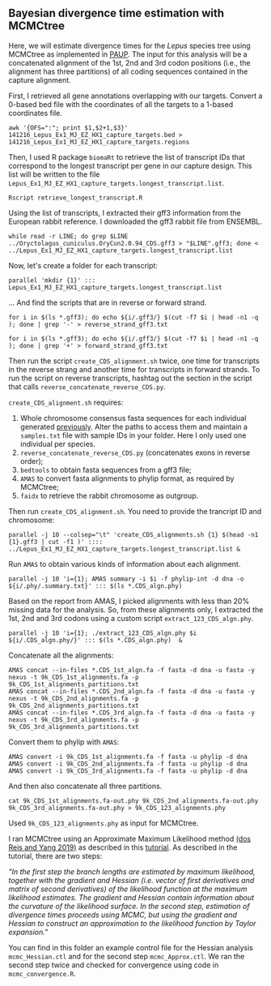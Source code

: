 ## Bayesian divergence time estimation with MCMCtree

Here, we will estimate divergence times for the _Lepus_ species tree using MCMCtree as implemented in [PAUP](http://abacus.gene.ucl.ac.uk/software/paml.html). The input for this analysis will be a concatenated alignment of the 1st, 2nd and 3rd codon positions (i.e., the alignment has three partitions) of all coding sequences contained in the capture alignment.

First, I retrieved all gene annotations overlapping with our targets. Convert a 0-based bed file with the coordinates of all the targets to a 1-based coordinates file.

```
awk '{OFS=":"; print $1,$2+1,$3}' 141216_Lepus_Ex1_MJ_EZ_HX1_capture_targets.bed > 141216_Lepus_Ex1_MJ_EZ_HX1_capture_targets.regions
```

Then, I used R package `biomaRt` to retrieve the list of transcript IDs that correspond to the longest transcript per gene in our capture design. This list will be written to the file `Lepus_Ex1_MJ_EZ_HX1_capture_targets.longest_transcript.list`.

```
Rscript retrieve_longest_transcript.R 
```

Using the list of transcripts, I extracted their gff3 information from the European rabbit reference. I downloaded the gff3 rabbit file from ENSEMBL.

```
while read -r LINE; do grep $LINE ../Oryctolagus_cuniculus.OryCun2.0.94_CDS.gff3 > "$LINE".gff3; done < ../Lepus_Ex1_MJ_EZ_HX1_capture_targets.longest_transcript.list
```

Now, let's create a folder for each transcript:

```
parallel 'mkdir {1}' ::: Lepus_Ex1_MJ_EZ_HX1_capture_targets.longest_transcript.list
```

... And find the scripts that are in reverse or forward strand.

```
for i in $(ls *.gff3); do echo ${i/.gff3/} $(cut -f7 $i | head -n1 -q ); done | grep '-' > reverse_strand_gff3.txt

for i in $(ls *.gff3); do echo ${i/.gff3/} $(cut -f7 $i | head -n1 -q ); done | grep '+' > forward_strand_gff3.txt
```

Then run the script `create_CDS_alignment.sh` twice, one time for transcripts in the reverse strang and another time for transcripts in forward strands. To run the script on reverse transcripts, hashtag out the section in the script that calls `reverse_concatenate_reverse_CDS.py`. 

`create_CDS_alignment.sh` requires:
1. Whole chromosome consensus fasta sequences for each individual generated [previously](https://github.com/MafaldaSFerreira/hare-phylogenomics/blob/master/3.species_tree_analysis.md#1-generate-consensus-fasta-per-individual-and-chromosome-as-described-here). Alter the paths to access them and maintain a `samples.txt` file with sample IDs in your folder. Here I only used one individual per species. 
2. `reverse_concatenate_reverse_CDS.py` (concatenates exons in reverse order);
3. `bedtools` to obtain fasta sequences from a gff3 file;
4. `AMAS` to convert fasta alignments to phylip format, as required by MCMCtree;
5. `faidx` to retrieve the rabbit chromosome as outgroup.

Then run `create_CDS_alignment.sh`. You need to provide the trancript ID and chromosome:

```
parallel -j 10 --colsep="\t" 'create_CDS_alignments.sh {1} $(head -n1 {1}.gff3 | cut -f1 )' :::: ../Lepus_Ex1_MJ_EZ_HX1_capture_targets.longest_transcript.list &
```

Run `AMAS` to obtain various kinds of information about each alignment.

```
parallel -j 10 'i={1}; AMAS summary -i $i -f phylip-int -d dna -o ${i/.phy/.summary.txt}' ::: $(ls *.CDS_algn.phy)
```

Based on the report from AMAS, I picked alignments with less than 20% missing data for the analysis. So, from these alignments only, I extracted the 1st, 2nd and 3rd codons using a custom script `extract_123_CDS_algn.phy`.

```
parallel -j 10 'i={1}; ./extract_123_CDS_algn.phy $i ${i/.CDS_algn.phy/}' ::: $(ls *.CDS_algn.phy)  &
```

Concatenate all the alignments:
```
AMAS concat --in-files *.CDS_1st_algn.fa -f fasta -d dna -u fasta -y nexus -t 9k_CDS_1st_alignments.fa -p 9k_CDS_1st_alignments_partitions.txt
AMAS concat --in-files *.CDS_2nd_algn.fa -f fasta -d dna -u fasta -y nexus -t 9k_CDS_2nd_alignments.fa -p 9k_CDS_2nd_alignments_partitions.txt
AMAS concat --in-files *.CDS_3rd_algn.fa -f fasta -d dna -u fasta -y nexus -t 9k_CDS_3rd_alignments.fa -p 9k_CDS_3rd_alignments_partitions.txt
```

Convert them to phylip with `AMAS`:

```
AMAS convert -i 9k_CDS_1st_alignments.fa -f fasta -u phylip -d dna
AMAS convert -i 9k_CDS_2nd_alignments.fa -f fasta -u phylip -d dna
AMAS convert -i 9k_CDS_3rd_alignments.fa -f fasta -u phylip -d dna
```

And then also concatenate all three partitions.

```
cat 9k_CDS_1st_alignments.fa-out.phy 9k_CDS_2nd_alignments.fa-out.phy 9k_CDS_3rd_alignments.fa-out.phy > 9k_CDS_123_alignments.phy 
```

Used `9k_CDS_123_alignments.phy` as input for MCMCtree. 

I ran MCMCtree using an Approximate Maximum Likelihood method [(dos Reis and Yang 2019)](https://academic.oup.com/mbe/article-lookup/doi/10.1093/molbev/msr045) as described in this [tutorial](http://abacus.gene.ucl.ac.uk/software/MCMCtree.Tutorials.pdf). As described in the tutorial, there are two steps:

_"In the first step the branch lengths are estimated by maximum likelihood, together with the gradient and Hessian (i.e. vector of first derivatives and matrix of second derivatives) of the likelihood function at the maximum likelihood estimates. The gradient and Hessian contain information about the curvature of the likelihood surface. In the second step, estimation of divergence times proceeds using MCMC, but using the gradient and Hessian to construct an approximation to the likelihood function by Taylor expansion."_

You can find in this folder an example control file for the Hessian analysis `mcmc_Hessian.ctl` and for the second step `mcmc_Approx.ctl`. We ran the second step twice and checked for convergence using code in `mcmc_convergence.R`.
